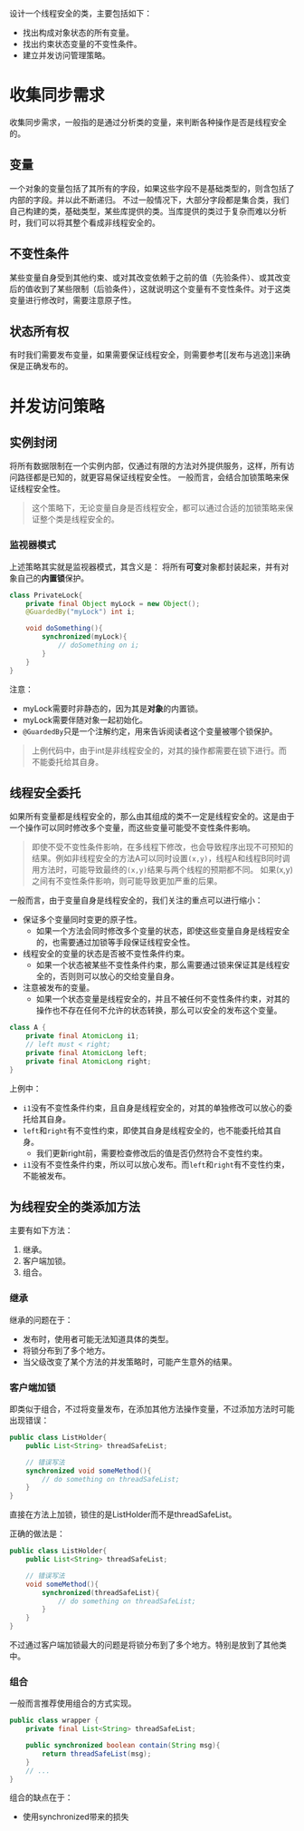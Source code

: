 设计一个线程安全的类，主要包括如下：
- 找出构成对象状态的所有变量。
- 找出约束状态变量的不变性条件。
- 建立并发访问管理策略。

# 收集同步需求
收集同步需求，一般指的是通过分析类的变量，来判断各种操作是否是线程安全的。

## 变量
一个对象的变量包括了其所有的字段，如果这些字段不是基础类型的，则含包括了内部的字段。并以此不断递归。
不过一般情况下，大部分字段都是集合类，我们自己构建的类，基础类型，某些库提供的类。当库提供的类过于复杂而难以分析时，我们可以将其整个看成非线程安全的。

## 不变性条件
某些变量自身受到其他约束、或对其改变依赖于之前的值（先验条件）、或其改变后的值收到了某些限制（后验条件），这就说明这个变量有不变性条件。对于这类变量进行修改时，需要注意原子性。

## 状态所有权
有时我们需要发布变量，如果需要保证线程安全，则需要参考[[发布与逃逸]]来确保是正确发布的。

# 并发访问策略
## 实例封闭
将所有数据限制在一个实例内部，仅通过有限的方法对外提供服务，这样，所有访问路径都是已知的，就更容易保证线程安全性。
一般而言，会结合加锁策略来保证线程安全性。

> 这个策略下，无论变量自身是否线程安全，都可以通过合适的加锁策略来保证整个类是线程安全的。

### 监视器模式
上述策略其实就是监视器模式，其含义是：
将所有**可变**对象都封装起来，并有对象自己的**内置锁**保护。
```java
class PrivateLock{
	private final Object myLock = new Object();
	@GuardedBy("myLock") int i;

	void doSomething(){
		synchronized(myLock){
			// doSomething on i;
		}
	}
}
```
注意：
- myLock需要时非静态的，因为其是**对象**的内置锁。
- myLock需要伴随对象一起初始化。
- `@GuardedBy`只是一个注解约定，用来告诉阅读者这个变量被哪个锁保护。

> 上例代码中，由于int是非线程安全的，对其的操作都需要在锁下进行。而不能委托给其自身。

## 线程安全委托
如果所有变量都是线程安全的，那么由其组成的类不一定是线程安全的。这是由于一个操作可以同时修改多个变量，而这些变量可能受不变性条件影响。

> 即使不受不变性条件影响，在多线程下修改，也会导致程序出现不可预知的结果。例如非线程安全的方法A可以同时设置`(x,y)`，线程A和线程B同时调用方法时，可能导致最终的`(x,y)`结果与两个线程的预期都不同。
> 如果(x,y)之间有不变性条件影响，则可能导致更加严重的后果。

一般而言，由于变量自身是线程安全的，我们关注的重点可以进行缩小：
- 保证多个变量同时变更的原子性。
	- 如果一个方法会同时修改多个变量的状态，即使这些变量自身是线程安全的，也需要通过加锁等手段保证线程安全性。
- 线程安全的变量的状态是否被不变性条件约束。
	- 如果一个状态被某些不变性条件约束，那么需要通过锁来保证其是线程安全的，否则则可以放心的交给变量自身。
- 注意被发布的变量。
	- 如果一个状态变量是线程安全的，并且不被任何不变性条件约束，对其的操作也不存在任何不允许的状态转换，那么可以安全的发布这个变量。

```java
class A {
	private final AtomicLong i1;
	// left must < right;
	private final AtomicLong left;
	private final AtomicLong right;
}
```
上例中：
- `i1`没有不变性条件约束，且自身是线程安全的，对其的单独修改可以放心的委托给其自身。
- `left`和`right`有不变性约束，即使其自身是线程安全的，也不能委托给其自身。
	- 我们更新right前，需要检查修改后的值是否仍然符合不变性约束。
- `i1`没有不变性条件约束，所以可以放心发布。而`left`和`right`有不变性约束，不能被发布。

## 为线程安全的类添加方法
主要有如下方法：
1. 继承。
2. 客户端加锁。
3. 组合。
### 继承
继承的问题在于：
- 发布时，使用者可能无法知道具体的类型。
- 将锁分布到了多个地方。
- 当父级改变了某个方法的并发策略时，可能产生意外的结果。

### 客户端加锁
即类似于组合，不过将变量发布，在添加其他方法操作变量，不过添加方法时可能出现错误：
```java
public class ListHolder{
	public List<String> threadSafeList;

	// 错误写法
	synchronized void someMethod(){
		// do something on threadSafeList;
	}
}
```
直接在方法上加锁，锁住的是ListHolder而不是threadSafeList。

正确的做法是：
```java
public class ListHolder{
	public List<String> threadSafeList;

	// 错误写法
	void someMethod(){
		synchronized(threadSafeList){
			// do something on threadSafeList;	
		}
	}
}
```
不过通过客户端加锁最大的问题是将锁分布到了多个地方。特别是放到了其他类中。

### 组合
一般而言推荐使用组合的方式实现。
```java
public class wrapper {
	private final List<String> threadSafeList;

	public synchronized boolean contain(String msg){
		return threadSafeList(msg);
	}
	// ...
}
```
组合的缺点在于：
- 使用synchronized带来的损失